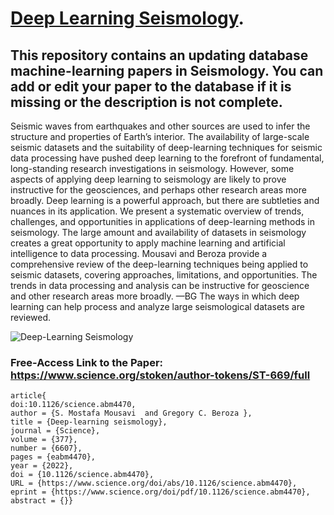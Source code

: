 # [Deep Learning Seismology](https://smousavi05.github.io/dl_seismology/). 
## This repository contains an updating database machine-learning papers in Seismology. You can add or edit your paper to the database if it is missing or the description is not complete. 

Seismic waves from earthquakes and other sources are used to infer the structure and properties of Earth’s interior. The availability of large-scale seismic datasets and the suitability of deep-learning techniques for seismic data processing have pushed deep learning to the forefront of fundamental, long-standing research investigations in seismology. However, some aspects of applying deep learning to seismology are likely to prove instructive for the geosciences, and perhaps other research areas more broadly. Deep learning is a powerful approach, but there are subtleties and nuances in its application. We present a systematic overview of trends, challenges, and opportunities in applications of deep-learning methods in seismology. The large amount and availability of datasets in seismology creates a great opportunity to apply machine learning and artificial intelligence to data processing. Mousavi and Beroza provide a comprehensive review of the deep-learning techniques being applied to seismic datasets, covering approaches, limitations, and opportunities. The trends in data processing and analysis can be instructive for geoscience and other research areas more broadly. —BG The ways in which deep learning can help process and analyze large seismological datasets are reviewed.

![Deep-Learning Seismology](dl-seismology.png)
### Free-Access Link to the Paper: https://www.science.org/stoken/author-tokens/ST-669/full


    article{
    doi:10.1126/science.abm4470,
    author = {S. Mostafa Mousavi  and Gregory C. Beroza },
    title = {Deep-learning seismology},
    journal = {Science},
    volume = {377},
    number = {6607},
    pages = {eabm4470},
    year = {2022},
    doi = {10.1126/science.abm4470},
    URL = {https://www.science.org/doi/abs/10.1126/science.abm4470},
    eprint = {https://www.science.org/doi/pdf/10.1126/science.abm4470},
    abstract = {}}
